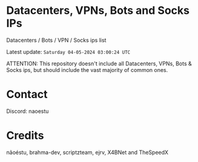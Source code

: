 # Datacenters, VPNs, Bots and Socks IPs
 
Datacenters / Bots / VPN / Socks ips list

Latest update: `Saturday 04-05-2024 03:00:24 UTC` 

ATTENTION: This repository doesn't include all Datacenters, VPNs, Bots & Socks ips, 
but should include the vast majority of common ones.

# Contact
Discord: naoestu

# Credits
nãoéstu, brahma-dev, scriptzteam, ejrv, X4BNet and TheSpeedX

